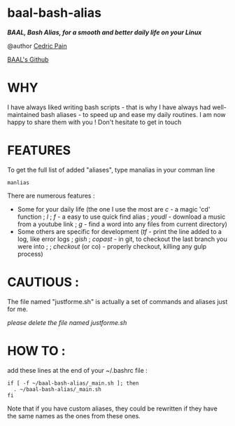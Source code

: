 # baal-bash-alias

_**BAAL, Bash Alias, for a smooth and better daily life on your Linux**_



@author [Cedric Pain](https://linkedin.com/in/cedricpain/)

[BAAL's Github](https://github.com/leberger/baal-bash-alias)


# WHY

I have always liked writing bash scripts - that is why I have always had well-maintained bash aliases - to speed up and ease my daily routines.
I am now happy to share them with you ! Don't hesitate to get in touch

# FEATURES

To get the full list of added "aliases", type manalias in your comman line

`manlias`

There are numerous features :
- Some for your daily life (the one I use the most are *c* - a magic 'cd' function ; *l* ; *f* - a easy to use quick find alias ; *youdl* - download a music from a youtube link ; *g* - find a word into any files from current directory)
- Some others are specific for development (*tf* - print the line added to a log, like error logs ; *gish* ; *copast* - in git, to checkout the last branch you were into  ; ; *checkout* (or co) - properly checkout, killing any gulp process)

# CAUTIOUS :
The file named "justforme.sh" is actually a set of commands and aliases just for me.

*please delete the file named justforme.sh*

# HOW TO :

add these lines at the end of your ~/.bashrc file :

```
if [ -f ~/baal-bash-alias/_main.sh ]; then
  . ~/baal-bash-alias/_main.sh
fi

```

Note that if you have custom aliases, they could be rewritten if they have the same names as the ones from these ones.


